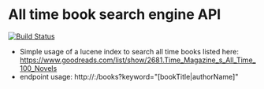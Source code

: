 # All time book search engine API

[![Build Status](https://travis-ci.org/ferzerkerx/lucene-demo.svg?branch=master)](https://travis-ci.org/ferzerkerx/lucene-demo)

 - Simple usage of a lucene index to search all time books listed here: https://www.goodreads.com/list/show/2681.Time_Magazine_s_All_Time_100_Novels
 - endpoint usage: http://<server>:<port>/books?keyword="[bookTitle|authorName]"